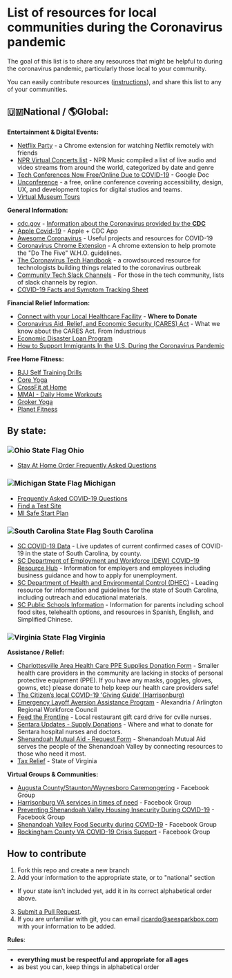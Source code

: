# List of resources for local communities during the Coronavirus pandemic

The goal of this list is to share any resources that might be helpful to during the coronavirus pandemic, particularly those local to your community.

You can easily contribute resources ([instructions](#how-to-contribute)), and share this list to any of your communities.

## 🇺🇲National / 🌎Global:

**Entertainment &amp; Digital Events:**
 - [Netflix Party](https://www.netflixparty.com) - a Chrome extension for watching Netflix remotely with friends
 - [NPR Virtual Concerts list](https://www.npr.org/2020/03/17/816504058/a-list-of-live-virtual-concerts-to-watch-during-the-coronavirus-shutdown) - NPR Music compiled a list of live audio and video streams from around the world, categorized by date and genre
- [Tech Conferences Now Free/Online Due to COVID-19](https://docs.google.com/spreadsheets/d/1IKXAcDoYnWNpuFaDYkn_aplDZ5fRI0bJNWah0rGFO5E/edit#gid=0) - Google Doc
- [Unconference](http://sparkbox-unconference.eventbrite.com/) - a free, online conference covering accessibility, design, UX, and development topics for digital studios and teams.
- [Virtual Museum Tours](http://mcn.edu/a-guide-to-virtual-museum-resources/)

**General Information:**
  - [cdc.gov](https://www.cdc.gov/coronavirus/2019-ncov/index.html) - <u>Information about the Coronavirus provided by the **CDC**</u>
  - [Apple Covid-19](https://apps.apple.com/us/app/apple-covid-19/id1504132184) - Apple + CDC App
  - [Awesome Coronavirus](https://github.com/soroushchehresa/awesome-coronavirus) - Useful projects and resources for COVID-19
  - [Coronavirus Chrome Extension](https://chrome.google.com/webstore/detail/coronavirus-tips-new-tab/konbgoghafhpdebefnmcbbmbgoakjfkp) - A chrome extension to help promote the "Do The Five" W.H.O. guidelines.
  - [The Coronavirus Tech Handbook](https://coronavirustechhandbook.com/) - a crowdsourced resource for technologists building things related to the coronavirus outbreak
  - [Community Tech Slack Channels](https://github.com/ladyleet/tech-community-slacks) - For those in the tech community, lists of slack channels by region.
  - [COVID-19 Facts and Symptom Tracking Sheet](Information_and_14-day_Monitoring_Sheet.pdf)

**Financial Relief Information:**
  - [Connect with your Local Healthcare Facility](https://docs.google.com/spreadsheets/d/1txEanDkIrJ5GNfSk-zlXkTlB-bQPNRN_Y69qEwmdme8/htmlview?sle=true&fbclid=IwAR1Tq-1SgN8Mn2b5FX4QAdwSV3RIIRL37zV8CKSZBaFh_25tgHcRDykolPQ) - **Where to Donate**
- [Coronavirus Aid, Relief, and Economic Security (CARES) Act](https://drive.google.com/file/d/1U0eJmR_IDQrblnMX1jeYkldLJJlQRkbG/view) - What we know about the CARES Act. From Industrious
- [Economic Disaster Loan Program](https://www.sba.gov/funding-programs/disaster-assistance)
- [How to Support Immigrants In the U.S. During the Coronavirus Pandemic](https://www.teenvogue.com/story/how-help-immigrant-communities-coronavirus)

**Free Home Fitness:**
  - [BJJ Self Training Drills](https://bjjfanatics.com/products/self-master-solo-bjj-training-drills-by-john-danaher)
  - [Core Yoga](https://www.corepoweryogaondemand.com/keep-up-your-practice)
  - [CrossFit at Home](https://www.crossfit.com/at-home)
  - [MMAI - Daily Home Workouts](https://www.facebook.com/harrisonburgmmai/)
  - [Groker Yoga](https://grokker.com/individuals)
  - [Planet Fitness](https://www.facebook.com/planetfitness/videos/1058274961238168)

## By state:

### ![Ohio State Flag](flags/ohio.gif) Ohio
- [Stay At Home Order Frequently Asked Questions](https://coronavirus.ohio.gov/wps/portal/gov/covid-19/home/stay-at-home-information/stay-at-home-order-frequently-asked-questions)

### ![Michigan State Flag](flags/michigan.gif) Michigan
- [Frequently Asked COVID-19 Questions](https://www.michigan.gov/coronavirus/0,9753,7-406-98810---,00.html?page=1&limit=25&filterCategories=&searchQuery=)
- [Find a Test Site](https://www.michigan.gov/coronavirus/0,9753,7-406-99891_99912---,00.html)
- [MI Safe Start Plan](https://www.michigan.gov/coronavirus/0,9753,7-406-100467---,00.html)

### ![South Carolina State Flag](flags/south-carolina.gif) South Carolina
- [SC COVID-19 Data](https://www.scdhec.gov/infectious-diseases/viruses/coronavirus-disease-2019-covid-19/monitoring-testing-covid-19) - Live updates of current confirmed cases of COVID-19 in the state of South Carolina, by county.
- [SC Department of Employment and Workforce (DEW) COVID-19 Resource Hub](https://dew.sc.gov/covid-hub) - Information for employers and employees including business guidance and how to apply for unemployment.
- [SC Department of Health and Environmental Control (DHEC)](https://www.scdhec.gov/infectious-diseases/viruses/coronavirus-disease-2019-covid-19) - Leading resource for information and guidelines for the state of South Carolina, including outreach and educational materials.
- [SC Public Schools Information](https://ed.sc.gov/newsroom/covid-19-coronavirus-and-south-carolina-schools/) - Information for parents including school food sites, telehealth options, and resources in Spanish, English, and Simplified Chinese.

### ![Virginia State Flag](flags/virginia.gif) Virginia

**Assistance / Relief:**
- [Charlottesville Area Health Care PPE Supplies Donation Form](https://docs.google.com/forms/d/e/1FAIpQLScIXbfWmGBkP-bKUB8_ZOrYDfVCf_I1mCIkh3q9IRB5qUBtRA/viewform?usp=sf_link) - Smaller health care providers in the community are lacking in stocks of personal protective equipment (PPE). If you have any masks, goggles, gloves, gowns, etc) please donate to help keep our health care providers safe!
- [The Citizen’s local COVID-19 'Giving Guide' (Harrisonburg)](https://hburgcitizen.com/2020/04/09/the-citizens-local-covid-19-giving-guide/)
- [Emergency Layoff Aversion Assistance Program](https://workforcecouncil.arlingtonva.us/covid19/) - Alexandria / Arlington Regional Workforce Council
- [Feed the Frontline](https://charlottesville29.com/2020/03/23/feed-the-frontline-thank-our-nurses-with-a-free-restaurant-meal/) - Local restaurant gift card drive for cville nurses.
- [Sentara Updates - Supply Donations](https://sentaraupdates.com/supply-donations/) - Where and what to donate for Sentara hospital nurses and doctors.
- [Shenandoah Mutual Aid - Request Form](https://docs.google.com/forms/d/e/1FAIpQLSe4fJopOY18TF7oU8FIuePijNgiao7Aqg9Dlc2AeVjfiX1t_g/viewform?fbclid=IwAR09aRZ-D25Apq9gbMywakawGZKaTJnkXF1NTsDHluCkbnY4aypOCJxTbkQ) - Shenandoah Mutual Aid serves the people of the Shenandoah Valley by connecting resources to those who need it most.
- [Tax Relief](https://www.tax.virginia.gov/news/coronavirus-updates) - State of Virginia

**Virtual Groups &amp; Communities:**
- [Augusta County/Staunton/Waynesboro Caremongering](https://www.facebook.com/groups/546082846026075/) - Facebook Group
- [Harrisonburg VA services in times of need](https://www.facebook.com/groups/2351227165169293/) - Facebook Group
- [Preventing Shenandoah Valley Housing Insecurity During COVID-19](https://www.facebook.com/groups/202178274441349/) - Facebook Group
- [Shenandoah Valley Food Security during COVID-19](https://www.facebook.com/groups/146012133427764/) - Facebook Group
- [Rockingham County VA COVID-19 Crisis Support](https://www.facebook.com/groups/680452289365828) - Facebook Group

## How to contribute

1. Fork this repo and create a new branch
1. Add your information to the appropriate state, or to "national" section
  -  If your state isn't included yet, add it in its correct alphabetical order above.
3. [Submit a Pull Request](https://opensource.com/article/19/7/create-pull-request-github).
1. If you are unfamiliar with git, you can email ricardo@seesparkbox.com with your information to be added.

**Rules**:
<hr />

- **everything must be respectful and appropriate for all ages**
- as best you can, keep things in alphabetical order
